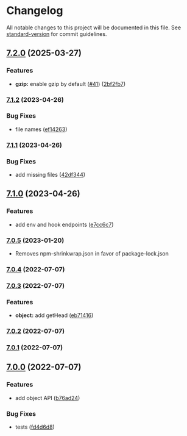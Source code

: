 # Changelog

All notable changes to this project will be documented in this file. See [standard-version](https://github.com/conventional-changelog/standard-version) for commit guidelines.

## [7.2.0](https://github.com/warehouseai/warehouse.ai-api-client/compare/7.1.2...7.2.0) (2025-03-27)


### Features

* **gzip:** enable gzip by default ([#41](https://github.com/warehouseai/warehouse.ai-api-client/issues/41)) ([2bf2fb7](https://github.com/warehouseai/warehouse.ai-api-client/commit/2bf2fb7cdc5a6aa20182ebb4e129632804f05e01))

### [7.1.2](https://github.com/warehouseai/warehouse.ai-api-client/compare/7.1.1...7.1.2) (2023-04-26)


### Bug Fixes

* file names ([ef14263](https://github.com/warehouseai/warehouse.ai-api-client/commit/ef14263ea9c686f48233435f9d0faff399b95c83))

### [7.1.1](https://github.com/warehouseai/warehouse.ai-api-client/compare/7.1.0...7.1.1) (2023-04-26)


### Bug Fixes

* add missing files ([42df344](https://github.com/warehouseai/warehouse.ai-api-client/commit/42df344caeea665a5a077e6bc604e7963d9a384a))

## [7.1.0](https://github.com/warehouseai/warehouse.ai-api-client/compare/7.0.5...7.1.0) (2023-04-26)


### Features

* add env and hook endpoints ([e7cc6c7](https://github.com/warehouseai/warehouse.ai-api-client/commit/e7cc6c7b5c9325c420b2d8172bba4728ffb033f5))

### [7.0.5](https://github.com/warehouseai/warehouse.ai-api-client/compare/7.0.4...7.0.5) (2023-01-20)

* Removes npm-shrinkwrap.json in favor of package-lock.json


### [7.0.4](https://github.com/warehouseai/warehouse.ai-api-client/compare/7.0.3...7.0.4) (2022-07-07)

### [7.0.3](https://github.com/warehouseai/warehouse.ai-api-client/compare/7.0.2...7.0.3) (2022-07-07)


### Features

* **object:** add getHead ([eb71416](https://github.com/warehouseai/warehouse.ai-api-client/commit/eb71416034b8dfb93cce9c345bfdaba0e3b5aac8))

### [7.0.2](https://github.com/warehouseai/warehouse.ai-api-client/compare/7.0.1...7.0.2) (2022-07-07)

### [7.0.1](https://github.com/warehouseai/warehouse.ai-api-client/compare/7.0.0...7.0.1) (2022-07-07)

## [7.0.0](https://github.com/warehouseai/warehouse.ai-api-client/compare/6.1.0...7.0.0) (2022-07-07)


### Features

* add object API ([b76ad24](https://github.com/warehouseai/warehouse.ai-api-client/commit/b76ad24c4b9b909a476985755a0ce55a3760b15d))


### Bug Fixes

* tests ([fd4d6d8](https://github.com/warehouseai/warehouse.ai-api-client/commit/fd4d6d87c3c658587a8d1ff9601957b81ec0952c))
